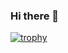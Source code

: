### Hi there 👋

[![trophy](https://github-profile-trophy.vercel.app/?username=Ashwanth2310)](https://github.com/ryo-ma/github-profile-trophy)

<!--
**Ashwanth2310/Ashwanth2310** is a ✨ _special_ ✨ repository because its `README.md` (this file) appears on your GitHub profile.

Here are some ideas to get you started:

- 🔭 I’m currently working on ...
- 🌱 I’m currently learning ...
- 👯 I’m looking to collaborate on ...
- 🤔 I’m looking for help with ...
- 💬 Ask me about ...
- 📫 How to reach me: ...
- 😄 Pronouns: ...
- ⚡ Fun fact: ...
-->
